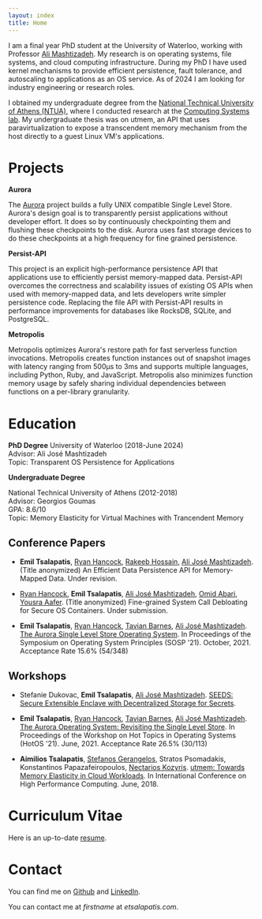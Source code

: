 ```yaml
---
layout: index
title: Home
---
```


I am a final year PhD student at the University of Waterloo, working with Professor [Ali Mashtizadeh](https://rcs.uwaterloo.ca/~ali). My research is on operating systems, file systems, and cloud computing infrastructure. During my PhD I have used kernel mechanisms to provide efficient persistence, fault tolerance, and autoscaling to applications as an OS service. As of 2024 I am looking for industry engineering or research roles.

I obtained my undergraduate degree from the [National Technical University of Athens (NTUA)](https://www.ntua.gr/en), where I conducted research at the [Computing Systems lab](research.cslab.ece.ntua.gr). My undergraduate thesis was on utmem, an API that uses paravirtualization to expose a transcendent memory mechanism from the host directly to a guest Linux VM's applications.

# Projects

**Aurora**

The [Aurora](https://rcs.uwaterloo.ca/aurora/) project builds a fully UNIX compatible Single Level Store. Aurora's design goal is to transparently persist applications without developer effort. It does so by continuously checkpointing them and flushing these checkpoints to the disk. Aurora uses fast storage devices to do these checkpoints at a high frequency for fine grained persistence. 

**Persist-API**

This project is an explicit high-performance persistence API that applications use to efficiently persist memory-mapped data. Persist-API overcomes the correctness and scalability issues of existing OS APIs when used with memory-mapped data, and lets developers write simpler persistence code. Replacing the file API with Persist-API results in performance improvements for databases like RocksDB, SQLite, and PostgreSQL.

**Metropolis**

Metropolis optimizes Aurora's restore path for fast serverless function invocations. Metropolis creates function instances out of snapshot images with latency ranging from 500μs to 3ms and supports multiple languages, including Python, Ruby, and JavaScript. Metropolis also minimizes function memory usage by safely sharing individual dependencies between functions on a per-library granularity.


# Education

**PhD Degree**
University of Waterloo (2018-June 2024) <br/>
Advisor: Ali José Mashtizadeh <br/>
Topic: Transparent OS Persistence for Applications<br/>


**Undergraduate Degree**

National Technical University of Athens (2012-2018) <br/>
Advisor: Georgios Goumas <br/>
GPA: 8.6/10<br/>
Topic: Memory Elasticity for Virtual Machines with Trancendent Memory


## Conference Papers

*  **Emil Tsalapatis**, [Ryan Hancock](https://rcs.uwaterloo.ca/~ryan), [Rakeeb Hossain](https://rakeeb-hossain.github.io), [Ali José Mashtizadeh](https://rcs.uwaterloo.ca/~ali). (Title anonymized) An Efficient Data Persistence API for Memory-Mapped Data. Under revision.

*  [Ryan Hancock](https://rcs.uwaterloo.ca/~ryan), **Emil Tsalapatis**, [Ali José Mashtizadeh](https://rcs.uwaterloo.ca/~ali), [Omid Abari](https://web.cs.ucla.edu/~omid), [Yousra Aafer](https://cs.uwaterloo.ca/~yaafer). (Title anonymized) Fine-grained System Call Debloating for Secure OS Containers. Under submission.

* **Emil Tsalapatis**, [Ryan Hancock](https://rcs.uwaterloo.ca/~ryan), [Tavian Barnes](https://tavianator.com), [Ali José Mashtizadeh](https://rcs.uwaterloo.ca/~ali). [The Aurora Single Level Store Operating System](/assets/pdf/aurora-sosp.pdf). In Proceedings of the Symposium on Operating System Principles (SOSP '21). October, 2021. Acceptance Rate 15.6% (54/348)

## Workshops

* Stefanie Dukovac, **Emil Tsalapatis**, [Ali José Mashtizadeh](https://rcs.uwaterloo.ca/~ali). [SEEDS: Secure Extensible Enclave with Decentralized Storage for Secrets](/assets/pdf/seeds-systex.pdf).

* **Emil Tsalapatis**, [Ryan Hancock](https://rcs.uwaterloo.ca/~ryan), [Tavian Barnes](https://tavianator.com), [Ali José Mashtizadeh](https://rcs.uwaterloo.ca/~ali). [The Aurora Operating System: Revisiting the Single Level Store](/assets/pdf/aurora-hotos.pdf). In Proceedings of the Workshop on Hot Topics in Operating Systems (HotOS '21). June, 2021. Acceptance Rate 26.5% (30/113)

* **Aimilios Tsalapatis**, [Stefanos Gerangelos](http://www.cslab.ece.ntua.gr/~sgerag), Stratos Psomadakis, Konstantinos Papazafeiropoulos, [Nectarios Kozyris](http://www.cslab.ece.ntua.gr/~nkoziris). [utmem: Towards Memory Elasticity in Cloud Workloads](/assets/pdf/utmem.pdf).
In International Conference on High Performance Computing. June, 2018.

# Curriculum Vitae

Here is an up-to-date [resume](assets/pdf/tsalapatis_cv.pdf).

# Contact 

You can find me on [Github](https://github.com/etsal) and [LinkedIn](https://www.linkedin.com/in/emil-tsalapatis-41ab40b1).

You can contact me at *firstname* at *etsalapatis.com*.

